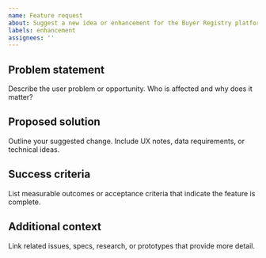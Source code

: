 ```yaml
---
name: Feature request
about: Suggest a new idea or enhancement for the Buyer Registry platform
labels: enhancement
assignees: ''
---
```


## Problem statement
Describe the user problem or opportunity. Who is affected and why does it matter?

## Proposed solution
Outline your suggested change. Include UX notes, data requirements, or technical ideas.

## Success criteria
List measurable outcomes or acceptance criteria that indicate the feature is complete.

## Additional context
Link related issues, specs, research, or prototypes that provide more detail.
